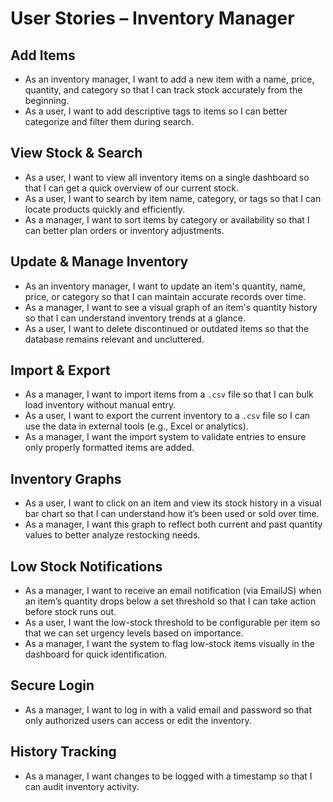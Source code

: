 # User Stories – Inventory Manager

## Add Items
- As an inventory manager, I want to add a new item with a name, price, quantity, and category so that I can track stock accurately from the beginning.
- As a user, I want to add descriptive tags to items so I can better categorize and filter them during search.

## View Stock & Search
- As a user, I want to view all inventory items on a single dashboard so that I can get a quick overview of our current stock.
- As a user, I want to search by item name, category, or tags so that I can locate products quickly and efficiently.
- As a manager, I want to sort items by category or availability so that I can better plan orders or inventory adjustments.

## Update & Manage Inventory
- As an inventory manager, I want to update an item's quantity, name, price, or category so that I can maintain accurate records over time.
- As a manager, I want to see a visual graph of an item's quantity history so that I can understand inventory trends at a glance.
- As a user, I want to delete discontinued or outdated items so that the database remains relevant and uncluttered.

## Import & Export
- As a manager, I want to import items from a `.csv` file so that I can bulk load inventory without manual entry.
- As a user, I want to export the current inventory to a `.csv` file so I can use the data in external tools (e.g., Excel or analytics).
- As a manager, I want the import system to validate entries to ensure only properly formatted items are added.

## Inventory Graphs
- As a user, I want to click on an item and view its stock history in a visual bar chart so that I can understand how it’s been used or sold over time.
- As a manager, I want this graph to reflect both current and past quantity values to better analyze restocking needs.

## Low Stock Notifications
- As a manager, I want to receive an email notification (via EmailJS) when an item’s quantity drops below a set threshold so that I can take action before stock runs out.
- As a user, I want the low-stock threshold to be configurable per item so that we can set urgency levels based on importance.
- As a manager, I want the system to flag low-stock items visually in the dashboard for quick identification.

## Secure Login
- As a manager, I want to log in with a valid email and password so that only authorized users can access or edit the inventory.

## History Tracking
- As a manager, I want changes to be logged with a timestamp so that I can audit inventory activity.
